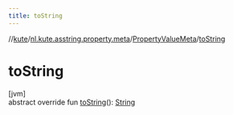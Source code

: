 ```yaml
---
title: toString
---
```

//[kute](../../../index.html)/[nl.kute.asstring.property.meta](../index.html)/[PropertyValueMeta](index.html)/[toString](to-string.html)



# toString



[jvm]\
abstract override fun [toString](to-string.html)(): [String](https://kotlinlang.org/api/latest/jvm/stdlib/kotlin/-string/index.html)




